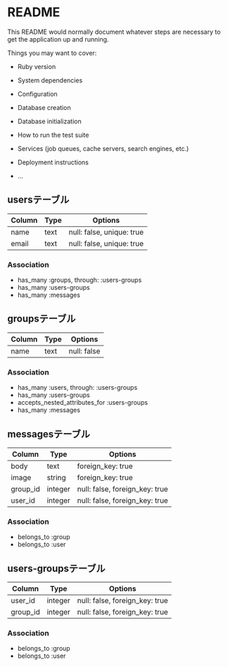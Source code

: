# README

This README would normally document whatever steps are necessary to get the
application up and running.

Things you may want to cover:

* Ruby version

* System dependencies

* Configuration

* Database creation

* Database initialization

* How to run the test suite

* Services (job queues, cache servers, search engines, etc.)

* Deployment instructions

* ...

## usersテーブル

|Column|Type|Options|
|------|----|-------|
|name|text|null: false, unique: true|
|email|text|null: false, unique: true|

### Association
- has_many :groups, through: :users-groups
- has_many :users-groups
- has_many :messages

## groupsテーブル

|Column|Type|Options|
|------|----|-------|
|name|text|null: false|

### Association
- has_many :users, through: :users-groups
- has_many :users-groups
- accepts_nested_attributes_for :users-groups
- has_many :messages

## messagesテーブル

|Column|Type|Options|
|------|----|-------|
|body|text|foreign_key: true|
|image|string|foreign_key: true|
|group_id|integer|null: false, foreign_key: true|
|user_id|integer|null: false, foreign_key: true|

### Association
- belongs_to :group
- belongs_to :user

## users-groupsテーブル

|Column|Type|Options|
|------|----|-------|
|user_id|integer|null: false, foreign_key: true|
|group_id|integer|null: false, foreign_key: true|

### Association
- belongs_to :group
- belongs_to :user
